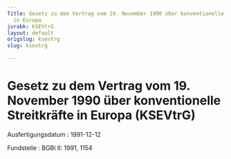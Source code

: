 ```yaml
---
Title: Gesetz zu dem Vertrag vom 19. November 1990 über konventionelle Streitkräfte
  in Europa
jurabk: KSEVtrG
layout: default
origslug: ksevtrg
slug: ksevtrg

---
```


# Gesetz zu dem Vertrag vom 19. November 1990 über konventionelle Streitkräfte in Europa (KSEVtrG)

Ausfertigungsdatum
:   1991-12-12

Fundstelle
:   BGBl II: 1991, 1154

